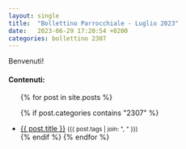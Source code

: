 ```yaml
---
layout: single
title:  "Bollettino Parrocchiale - Luglio 2023"
date:   2023-06-29 17:20:54 +0200
categories: bollettino 2307
---
```


Benvenuti!

<div class="notice--info">
<h4>Contenuti:</h4>
<ul>
{% for post in site.posts %}

  {% if post.categories contains "2307" %}
  <li>
    <a href="{{ post.url }}">{{ post.title }}</a>
    <small>({{ post.tags | join: ", " }})</small>
  </li>
  {% endif %}
{% endfor %}
</ul>
</div>

